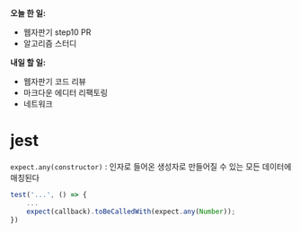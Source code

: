 **오늘 한 일:**

* 웹자판기 step10 PR
* 알고리즘 스터디



**내일 할 일:**

* 웹자판기 코드 리뷰
* 마크다운 에디터 리팩토링
* 네트워크



# jest

`expect.any(constructor)` : 인자로 들어온 생성자로 만들어질 수 있는 모든 데이터에 매칭된다

```javascript
test('...', () => {
    ...
    expect(callback).toBeCalledWith(expect.any(Number));
})
```

